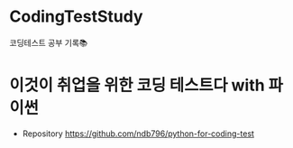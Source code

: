# CodingTestStudy
코딩테스트 공부 기록📚


# 이것이 취업을 위한 코딩 테스트다 with 파이썬
- Repository https://github.com/ndb796/python-for-coding-test
